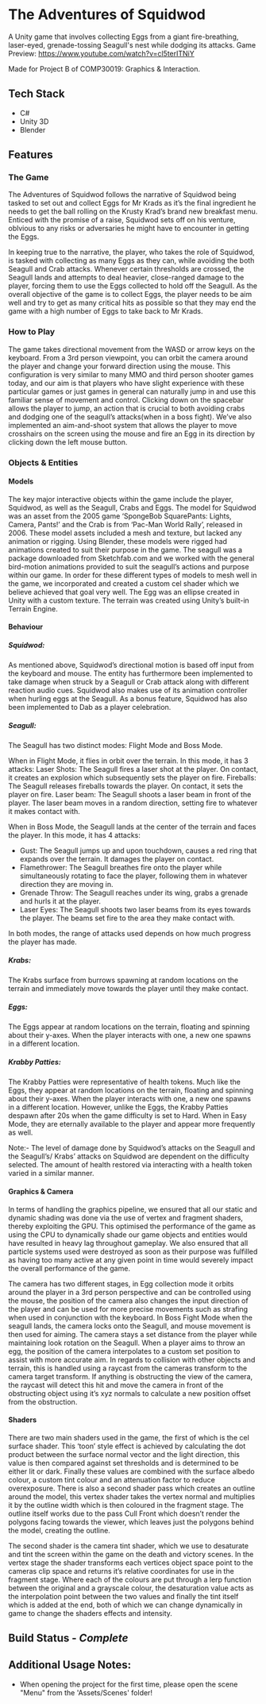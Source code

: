 # The Adventures of Squidwod

A Unity game that involves collecting Eggs from a giant fire-breathing, laser-eyed, grenade-tossing Seagull's nest while dodging its attacks. Game Preview: https://www.youtube.com/watch?v=cl5terITNiY

Made for Project B of COMP30019: Graphics & Interaction.

## Tech Stack

* C#
* Unity 3D
* Blender

## Features

### The Game
The Adventures of Squidwod follows  the narrative of Squidwod being tasked to set out and collect Eggs for Mr Krads as it’s the final ingredient he needs to get the ball rolling on the Krusty Krad’s brand new breakfast menu. Enticed with the promise of a raise, Squidwod sets off on his venture, oblvious to any risks or adversaries he might have to encounter in getting the Eggs.

In keeping true to the narrative, the player, who takes the role of Squidwod, is tasked with collecting as many Eggs as they can, while avoiding the both Seagull and Crab attacks. Whenever certain thresholds are crossed, the Seagull lands and attempts to deal heavier, close-ranged damage to the player, forcing them to use the Eggs collected to hold off the Seagull. As the overall objective of the game is to collect Eggs, the player needs to be aim well and try to get as many critical hits as possible so that they may end the game with a high number of Eggs to take back to Mr Krads.

### How to Play

The game takes directional movement from the WASD or arrow keys on the keyboard. From a 3rd person viewpoint, you can orbit the camera around the player and change your forward direction using the mouse. This configuration is very similar to many MMO and third person shooter games today, and our aim is that players who have slight experience with these particular games or just games in general can naturally jump in and use this familiar sense of movement and control. Clicking down on the spacebar allows the player to jump, an action that is crucial to both avoiding crabs and dodging one of the seagull’s attacks(when in a boss fight). We’ve also implemented an aim-and-shoot system that allows the player to move crosshairs on the screen using the mouse and fire an Egg in its direction by clicking down the left mouse button.

### Objects & Entities

#### Models

The key major interactive objects within the game include the player, Squidwod, as well as the Seagull, Crabs and Eggs. The model for Squidwod was an asset from the 2005 game ‘SpongeBob SquarePants: Lights, Camera, Pants!’ and the Crab is from ‘Pac-Man World Rally’, released in 2006. These model assets included a mesh and texture, but lacked any animation or rigging. Using Blender, these models were rigged had animations created to suit their purpose in the game. The seagull was a package downloaded from Sketchfab.com and we worked with the general bird-motion animations provided to suit the seagull’s actions and purpose within our game. In order for these different types of models to mesh well in the game, we incorporated and created a custom cel shader which we believe achieved that goal very well. The Egg was an ellipse created in Unity with a custom texture. The terrain was created using Unity’s built-in Terrain Engine.

#### Behaviour

##### Squidwod:	
As mentioned above, Squidwod’s directional motion is based off input from the keyboard and mouse. The entity has furthermore been implemented to take damage when struck by a Seagull or Crab attack along with different reaction audio cues. Squidwod also makes use of its animation controller when hurling eggs at the Seagull.
As a bonus feature, Squidwod has also been implemented to Dab as a player celebration.

##### Seagull: 
The Seagull has two distinct modes: Flight Mode and Boss Mode. 

When in Flight Mode, it flies in orbit over the terrain. In this mode, it has 3 attacks:
Laser Shots: The Seagull fires a laser shot at the player. On contact, it creates an explosion which subsequently sets the player on fire.
Fireballs: The Seagull releases fireballs towards the player. On contact, it sets the player on fire.
Laser beam: The Seagull shoots a laser beam in front of the player. The laser beam moves in a random direction, setting fire to whatever it makes contact with.

When in Boss Mode, the Seagull lands at the center of the terrain and faces the player. In this mode, it has 4 attacks:
- Gust: The Seagull  jumps up and upon touchdown, causes a red ring that expands over the terrain. It damages the player on contact.
- Flamethrower: The Seagull breathes fire onto the player while simultaneously rotating to face the player, following them in whatever direction they are moving in.
- Grenade Throw: The Seagull reaches under its wing, grabs a grenade and hurls it at the player.
- Laser Eyes: The Seagull shoots two laser beams from its eyes towards the player. The beams set fire to the area they make contact with.

In both modes, the range of attacks used depends on how much progress the player has made.

##### Krabs:
The Krabs surface from burrows spawning at random locations on the terrain and immediately move towards the player until they make contact.

##### Eggs:			
The Eggs appear at random locations on the terrain, floating and spinning about  their y-axes. When the player interacts with one, a new one spawns in a different location.

##### Krabby Patties: 	
The Krabby Patties were representative of health tokens. Much like the Eggs, they appear at random locations on the terrain, floating and spinning about their y-axes. When the player interacts with one, a new one spawns in a different location. However, unlike the Eggs, the Krabby Patties despawn after 20s when the game difficulty is set to Hard. When in Easy Mode, they are eternally available to the player and appear more frequently as well. 

Note:-
The level of damage done by Squidwod’s attacks on the Seagull and the Seagull’s/ Krabs’ attacks on Squidwod are dependent on the difficulty selected. The amount of health restored via interacting with a health token varied in a similar manner.

#### Graphics & Camera

In terms of handling the graphics pipeline, we ensured that all our static and dynamic shading was done via the use of vertex and fragment shaders, thereby exploiting the GPU. This optimised the performance of the game as using the CPU to dynamically shade our game objects and entities would have resulted in heavy lag throughout gameplay. We also ensured that all particle systems used were destroyed as soon as their purpose was fulfilled as having too many active at  any given point in time would severely impact the overall performance of the game.

The camera has two different stages, in Egg collection mode it orbits around the player in a 3rd person perspective and can be controlled using the mouse, the position of the camera also changes the input direction of the player and can be used for more precise movements such as strafing when used in conjunction with the keyboard. In Boss Fight Mode when the seagull lands, the camera locks onto the Seagull, and mouse movement is then used for aiming. The camera stays a set distance from the player while maintaining look rotation on the Seagull. When a player aims to throw an egg, the position of the camera interpolates to a custom set position to assist with more accurate aim.
In regards to collision with other objects and terrain, this is handled using a raycast from the cameras transform to the camera target transform. If anything is obstructing the view of the camera, the raycast will detect this hit and move the camera in front of the obstructing object using it’s xyz normals to calculate a new position offset from the obstruction.

#### Shaders
There are two main shaders used in the game, the first of which is the cel surface shader. This ‘toon’ style effect is achieved by calculating the dot product between the surface normal vector and the light direction, this value is then compared against set thresholds and is determined to be either lit or dark. Finally these values are combined with the surface albedo colour, a custom tint colour and an attenuation factor to reduce overexposure. There is also a second shader pass which creates an outline around the model, this vertex shader takes the vertex normal and multiplies it by the outline width which is then coloured in the fragment stage. The outline itself works due to the pass Cull Front which doesn’t render the polygons facing towards the viewer, which leaves just the polygons behind the model, creating the outline.

The second shader is the camera tint shader, which we use to desaturate and tint the screen within the game on the death and victory scenes. In the vertex stage the shader transforms each vertices object space point to the cameras clip space and returns it’s relative coordinates for use in the fragment stage. Where each of the colours are put through a lerp function between the original and a grayscale colour, the desaturation value acts as the interpolation point between the two values and finally the tint itself which is added at the end, both of which we can change dynamically in game to change the shaders effects and intensity.

## Build Status - *Complete* 

## Additional Usage Notes:

- When opening the project for the first time, please open the scene "Menu" from the 'Assets/Scenes' folder!

